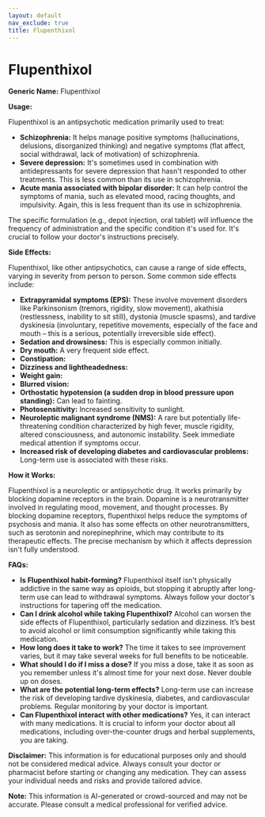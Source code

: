 ```yaml
---
layout: default
nav_exclude: true
title: Flupenthixol
---
```


# Flupenthixol

**Generic Name:** Flupenthixol

**Usage:**

Flupenthixol is an antipsychotic medication primarily used to treat:

* **Schizophrenia:**  It helps manage positive symptoms (hallucinations, delusions, disorganized thinking) and negative symptoms (flat affect, social withdrawal, lack of motivation) of schizophrenia.
* **Severe depression:**  It's sometimes used in combination with antidepressants for severe depression that hasn't responded to other treatments.  This is less common than its use in schizophrenia.
* **Acute mania associated with bipolar disorder:**  It can help control the symptoms of mania, such as elevated mood, racing thoughts, and impulsivity.  Again, this is less frequent than its use in schizophrenia.

The specific formulation (e.g., depot injection, oral tablet) will influence the frequency of administration and the specific condition it's used for.  It's crucial to follow your doctor's instructions precisely.


**Side Effects:**

Flupenthixol, like other antipsychotics, can cause a range of side effects, varying in severity from person to person.  Some common side effects include:

* **Extrapyramidal symptoms (EPS):** These involve movement disorders like Parkinsonism (tremors, rigidity, slow movement), akathisia (restlessness, inability to sit still), dystonia (muscle spasms), and tardive dyskinesia (involuntary, repetitive movements, especially of the face and mouth – this is a serious, potentially irreversible side effect).
* **Sedation and drowsiness:**  This is especially common initially.
* **Dry mouth:**  A very frequent side effect.
* **Constipation:**
* **Dizziness and lightheadedness:**
* **Weight gain:**
* **Blurred vision:**
* **Orthostatic hypotension (a sudden drop in blood pressure upon standing):**  Can lead to fainting.
* **Photosensitivity:** Increased sensitivity to sunlight.
* **Neuroleptic malignant syndrome (NMS):** A rare but potentially life-threatening condition characterized by high fever, muscle rigidity, altered consciousness, and autonomic instability.  Seek immediate medical attention if symptoms occur.
* **Increased risk of developing diabetes and cardiovascular problems:** Long-term use is associated with these risks.


**How it Works:**

Flupenthixol is a neuroleptic or antipsychotic drug. It works primarily by blocking dopamine receptors in the brain.  Dopamine is a neurotransmitter involved in regulating mood, movement, and thought processes. By blocking dopamine receptors, flupenthixol helps reduce the symptoms of psychosis and mania.  It also has some effects on other neurotransmitters, such as serotonin and norepinephrine, which may contribute to its therapeutic effects.  The precise mechanism by which it affects depression isn't fully understood.


**FAQs:**

* **Is Flupenthixol habit-forming?**  Flupenthixol itself isn't physically addictive in the same way as opioids, but stopping it abruptly after long-term use can lead to withdrawal symptoms.  Always follow your doctor's instructions for tapering off the medication.
* **Can I drink alcohol while taking Flupenthixol?**  Alcohol can worsen the side effects of Flupenthixol, particularly sedation and dizziness. It’s best to avoid alcohol or limit consumption significantly while taking this medication.
* **How long does it take to work?** The time it takes to see improvement varies, but it may take several weeks for full benefits to be noticeable.
* **What should I do if I miss a dose?** If you miss a dose, take it as soon as you remember unless it's almost time for your next dose.  Never double up on doses.
* **What are the potential long-term effects?** Long-term use can increase the risk of developing tardive dyskinesia, diabetes, and cardiovascular problems. Regular monitoring by your doctor is important.
* **Can Flupenthixol interact with other medications?** Yes, it can interact with many medications. It is crucial to inform your doctor about all medications, including over-the-counter drugs and herbal supplements, you are taking.


**Disclaimer:** This information is for educational purposes only and should not be considered medical advice. Always consult your doctor or pharmacist before starting or changing any medication.  They can assess your individual needs and risks and provide tailored advice.


**Note:** This information is AI-generated or crowd-sourced and may not be accurate. Please consult a medical professional for verified advice.